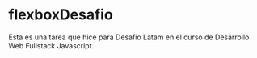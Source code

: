# flexboxDesafio

Esta es una tarea que hice para Desafio Latam en el curso de Desarrollo Web Fullstack Javascript.
